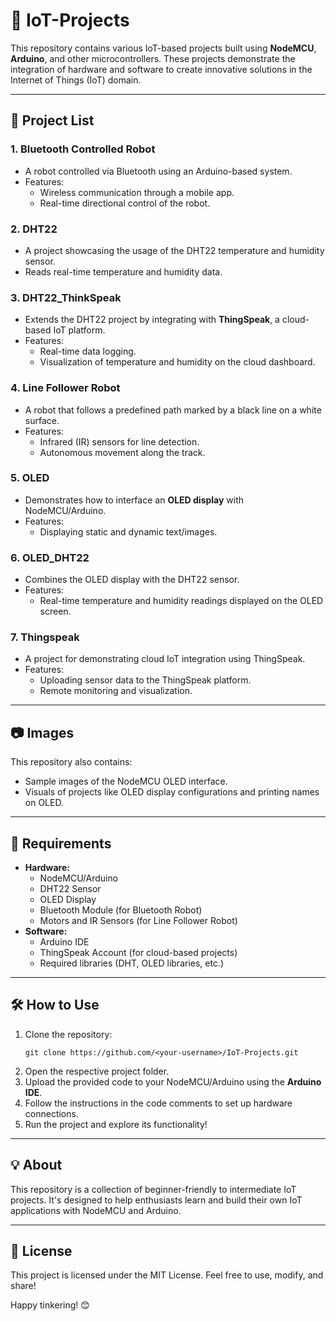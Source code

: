 # 🚀 IoT-Projects

This repository contains various IoT-based projects built using **NodeMCU**, **Arduino**, and other microcontrollers. These projects demonstrate the integration of hardware and software to create innovative solutions in the Internet of Things (IoT) domain.

---

## 📁 Project List

### 1. **Bluetooth Controlled Robot**
- A robot controlled via Bluetooth using an Arduino-based system.
- Features:
  - Wireless communication through a mobile app.
  - Real-time directional control of the robot.

### 2. **DHT22**
- A project showcasing the usage of the DHT22 temperature and humidity sensor.
- Reads real-time temperature and humidity data.

### 3. **DHT22_ThinkSpeak**
- Extends the DHT22 project by integrating with **ThingSpeak**, a cloud-based IoT platform.
- Features:
  - Real-time data logging.
  - Visualization of temperature and humidity on the cloud dashboard.

### 4. **Line Follower Robot**
- A robot that follows a predefined path marked by a black line on a white surface.
- Features:
  - Infrared (IR) sensors for line detection.
  - Autonomous movement along the track.

### 5. **OLED**
- Demonstrates how to interface an **OLED display** with NodeMCU/Arduino.
- Features:
  - Displaying static and dynamic text/images.

### 6. **OLED_DHT22**
- Combines the OLED display with the DHT22 sensor.
- Features:
  - Real-time temperature and humidity readings displayed on the OLED screen.

### 7. **Thingspeak**
- A project for demonstrating cloud IoT integration using ThingSpeak.
- Features:
  - Uploading sensor data to the ThingSpeak platform.
  - Remote monitoring and visualization.

---

## 📷 Images
This repository also contains:
- Sample images of the NodeMCU OLED interface.
- Visuals of projects like OLED display configurations and printing names on OLED.

---

## 🔧 Requirements
- **Hardware:**
  - NodeMCU/Arduino
  - DHT22 Sensor
  - OLED Display
  - Bluetooth Module (for Bluetooth Robot)
  - Motors and IR Sensors (for Line Follower Robot)
- **Software:**
  - Arduino IDE
  - ThingSpeak Account (for cloud-based projects)
  - Required libraries (DHT, OLED libraries, etc.)

---

## 🛠 How to Use
1. Clone the repository:  
   ```
   git clone https://github.com/<your-username>/IoT-Projects.git
   ```
2. Open the respective project folder.
3. Upload the provided code to your NodeMCU/Arduino using the **Arduino IDE**.
4. Follow the instructions in the code comments to set up hardware connections.
5. Run the project and explore its functionality!

---

## 💡 About
This repository is a collection of beginner-friendly to intermediate IoT projects. It's designed to help enthusiasts learn and build their own IoT applications with NodeMCU and Arduino.

---

## 📜 License
This project is licensed under the MIT License. Feel free to use, modify, and share!

Happy tinkering! 😊
